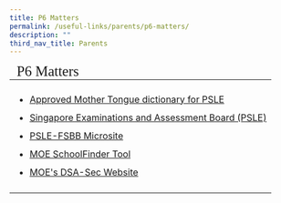 ```yaml
---
title: P6 Matters
permalink: /useful-links/parents/p6-matters/
description: ""
third_nav_title: Parents
---
```

<table style="font-size:16px">
<thead>
	<tr ><td colspan=2 style="line-height:15px; font-family:impact; font-size:25px">P6 Matters</td></tr>
	</thead>
	<tbody>
		<tr>
			<td style="border: solid 0px black"><ul>
				<li style="line-height:2"><a href="/files/list_of_dictionaries_for_examination.pdf" target="_blank">Approved Mother Tongue dictionary for PSLE</a></li>
		<li style="line-height:2"><a href="https://www.seab.gov.sg/home/examinations/psle" target="_blank">Singapore Examinations and Assessment Board (PSLE)</a></li>
		<li style="line-height:2"><a href="https://www.moe.gov.sg/secondary/dsa" target="_blank">PSLE-FSBB Microsite</a></li>		
					<li style="line-height:2"><a href="https://www.moe.gov.sg/schoolfinder" target="_blank">MOE SchoolFinder Tool</a></li>		
					<li style="line-height:2"><a href="https://www.moe.gov.sg/schoolfinder" target="_blank">MOE's DSA-Sec Website</a></li></ul>
				</td>		
					</tr>	
	</tbody>
	</table>